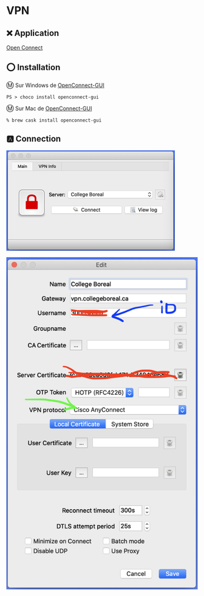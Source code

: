 # VPN

## :x: Application

[Open Connect](http://www.infradead.org/openconnect/)

## :o: Installation

:m: Sur Windows de [OpenConnect-GUI](https://chocolatey.org/packages/openconnect-gui)

```
PS > choco install openconnect-gui
```

:m: Sur Mac de [OpenConnect-GUI](https://chocolatey.org/packages/openconnect-gui)

```
% brew cask install openconnect-gui
```

## :a: Connection

<img src="images/OpenConnect-GUI_Flash.png" width="444" heigth="274"></img>

<img src="images/OpenConnect-GUI_Edit.png" width="824" heigth="1428"></img>

